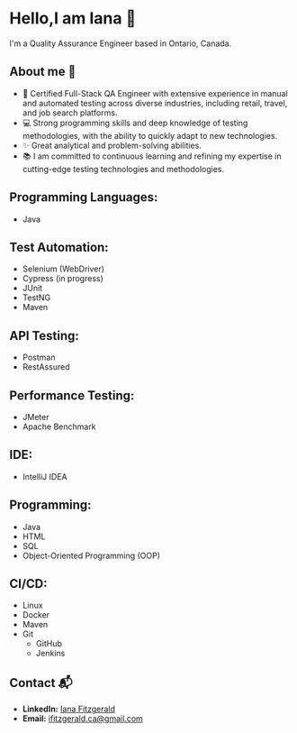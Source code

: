 # Hello,I am Iana :wave:

I'm a Quality Assurance Engineer based in Ontario, Canada.

## About me :herb:
+ :bookmark: Certified Full-Stack QA Engineer with extensive experience in manual and automated testing across diverse industries, including retail, travel, and job search platforms.
+ :computer: Strong programming skills and deep knowledge of testing methodologies, with the ability to quickly adapt to new technologies. 
+ :sparkles: Great analytical and problem-solving abilities.
+ :books: I am committed to continuous learning and refining my expertise in cutting-edge testing technologies and methodologies.

## Programming Languages:
+ Java

## Test Automation:  
+ Selenium (WebDriver)  
+ Cypress (in progress)  
+ JUnit  
+ TestNG  
+ Maven  

## API Testing:
+ Postman  
+ RestAssured  

## Performance Testing:
+ JMeter  
+ Apache Benchmark  

## IDE:  
+ IntelliJ IDEA  

## Programming:
+ Java  
+ HTML  
+ SQL  
+ Object-Oriented Programming (OOP)  

## CI/CD:  
+ Linux  
+ Docker  
+ Maven  
+ Git  
  + GitHub  
  + Jenkins

## Contact 📬  
- **LinkedIn:** [Iana Fitzgerald](https://www.linkedin.com/in/iana-fitzgerald)  
- **Email:** ifitzgerald.ca@gmail.com  
